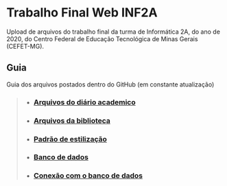 # Trabalho Final Web INF2A 
Upload de arquivos do trabalho final da turma de Informática 2A, do ano de 2020, do Centro Federal de Educação Tecnológica de Minas Gerais (CEFET-MG).

## Guia
 Guia dos arquivos postados dentro do GitHub (em constante atualização)
 
>  - ### [Arquivos do diário academico](https://github.com/IzabelaAAndrade/TrabalhoFinalWebINF2A/tree/main/diario_academico)
>  - ### [Arquivos da biblioteca](https://github.com/IzabelaAAndrade/TrabalhoFinalWebINF2A/tree/main/biblioteca) 
>  - ### [Padrão de estilização](https://github.com/IzabelaAAndrade/TrabalhoFinalWebINF2A/tree/main/padrao_estilizacao) 
>  - ### [Banco de dados](https://github.com/IzabelaAAndrade/TrabalhoFinalWebINF2A/tree/main/Bancos_de_Dados)
>  - ### [Conexão com o banco de dados](https://github.com/IzabelaAAndrade/TrabalhoFinalWebINF2A/tree/main/DB_init)
